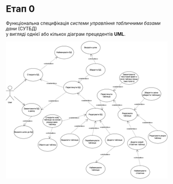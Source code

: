 # Етап 0

Функціональна специфікація _системи управління табличними базами дани_ (СУТБД)  
у вигляді однієї або кількох діаграм прецедентів **UML**.

![Картинка 0-го етапу](https://github.com/ValeriiRuchko/IT_DBMSLab/blob/main/img/Stage0_Valerii_Ruchko.drawio.png)
